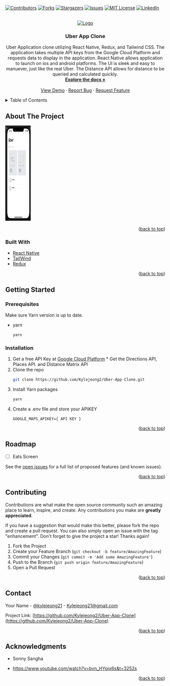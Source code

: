 <div id="top"></div>

[![Contributors][contributors-shield]][contributors-url]
[![Forks][forks-shield]][forks-url]
[![Stargazers][stars-shield]][stars-url]
[![Issues][issues-shield]][issues-url]
[![MIT License][license-shield]][license-url]
[![LinkedIn][linkedin-shield]][linkedin-url]

<!-- Change Repo Name and Project Description -->

<!-- PROJECT LOGO -->
<br />
<div align="center">
  <a href="https://github.com/Kylejeong2/Uber-App-Clone">
    <img src="https://links.papareact.com/gzs" alt="Logo" width="200" height="80">
  </a>

<h3 align="center">Uber App Clone</h3>

  <p align="center">
    Uber Application clone utilizing React Native, Redux, and Tailwind CSS. The application takes multiple API keys from the Google Cloud Platform and requests data to display in the application. React Native allows application to launch on ios and android platforms. The UI is sleek and easy to manuever, just like the real Uber. The Distance API allows for distance to be queried and calculated quickly. 
    <br />
    <a href="https://github.com/Kylejeong2/Uber-App-Clone"><strong>Explore the docs »</strong></a>
    <br />
    <br />
    <a href="https://github.com/Kylejeong2/Uber-App-Clone">View Demo</a>
    ·
    <a href="https://github.com/Kylejeong2/Uber-App-Clone/issues">Report Bug</a>
    ·
    <a href="https://github.com/Kylejeong2/Uber-App-Clone/issues">Request Feature</a>
  </p>
</div>


<!-- TABLE OF CONTENTS -->
<details>
  <summary>Table of Contents</summary>
  <ol>
    <li>
      <a href="#about-the-project">About The Project</a>
      <ul>
        <li><a href="#built-with">Built With</a></li>
      </ul>
    </li>
    <li>
      <a href="#getting-started">Getting Started</a>
      <ul>
        <li><a href="#prerequisites">Prerequisites</a></li>
        <li><a href="#installation">Installation</a></li>
      </ul>
    </li>
    <li><a href="#roadmap">Roadmap</a></li>
    <li><a href="#contributing">Contributing</a></li>
    <li><a href="#contact">Contact</a></li>
    <li><a href="#acknowledgments">Acknowledgments</a></li>
  </ol>
</details>

<!-- ABOUT THE PROJECT -->
## About The Project

<img src=images/screenshot.png width="80" height="300"/>

<p align="right">(<a href="#top">back to top</a>)</p>


### Built With

* [React Native](https://reactnative.dev/)
* [TailWind](https://tailwindcss.com/)
* [Redux](https://redux.js.org/)

<p align="right">(<a href="#top">back to top</a>)</p>


<!-- GETTING STARTED -->
## Getting Started

### Prerequisites

Make sure Yarn version is up to date.
* yarn
  ```sh
  yarn
  ```

### Installation

1. Get a free API Key at [Google Cloud Platform](https://cloud.google.com/gcp?utm_source=google&utm_medium=cpc&utm_campaign=na-US-all-en-dr-bkws-all-all-trial-e-dr-1011347&utm_content=text-ad-none-any-DEV_c-CRE_491349594127-ADGP_Desk%20%7C%20BKWS%20-%20EXA%20%7C%20Txt%20~%20Google%20Cloud%20Platform%20Core-KWID_43700064423315751-kwd-26415313501&utm_term=KW_google%20cloud%20platform-ST_google%20cloud%20platform&gclid=Cj0KCQjw_7KXBhCoARIsAPdPTfheUdc_NxykUkd7X9pkRmgDsa74iMuQ5u1yroqPDkVny6hOgSf1NOYaArEuEALw_wcB&gclsrc=aw.ds) * Get the Directions API, Places API. and Distance Matrix API
2. Clone the repo
   ```sh
   git clone https://github.com/Kylejeong2/Uber-App-Clone.git
   ```
3. Install Yarn packages
   ```sh
   yarn
   ```
4. Create a .env file and store your APIKEY
   ```
   GOOGLE_MAPS_APIKEY={ API KEY }
   ```

<p align="right">(<a href="#top">back to top</a>)</p>


<!-- ROADMAP -->
## Roadmap

- [ ] Eats Screen 

See the [open issues](https://github.com/Kylejeong2/Uber-App-Clone/issues) for a full list of proposed features (and known issues).

<p align="right">(<a href="#top">back to top</a>)</p>



<!-- CONTRIBUTING -->
## Contributing

Contributions are what make the open source community such an amazing place to learn, inspire, and create. Any contributions you make are **greatly appreciated**.

If you have a suggestion that would make this better, please fork the repo and create a pull request. You can also simply open an issue with the tag "enhancement".
Don't forget to give the project a star! Thanks again!

1. Fork the Project
2. Create your Feature Branch (`git checkout -b feature/AmazingFeature`)
3. Commit your Changes (`git commit -m 'Add some AmazingFeature'`)
4. Push to the Branch (`git push origin feature/AmazingFeature`)
5. Open a Pull Request

<p align="right">(<a href="#top">back to top</a>)</p>


<!-- CONTACT -->
## Contact

Your Name - [@kylejeong21](https://twitter.com/kylejeong21) - Kylejeong21@gmail.com

Project Link: [https://github.com/Kylejeong2/Uber-App-Clone](https://github.com/Kylejeong2/Uber-App-Clone)

<p align="right">(<a href="#top">back to top</a>)</p>

<!-- ACKNOWLEDGMENTS -->
## Acknowledgments

* Sonny Sangha 
- https://www.youtube.com/watch?v=bvn_HYpix6s&t=3252s

<p align="right">(<a href="#top">back to top</a>)</p>


<!-- MARKDOWN LINKS & IMAGES -->
<!-- https://www.markdownguide.org/basic-syntax/#reference-style-links -->
[contributors-shield]: https://img.shields.io/github/contributors/Kylejeong2/Uber-App-Clone.svg?style=for-the-badge
[contributors-url]: https://github.com/Kylejeong2/Uber-App-Clone/graphs/contributors
[forks-shield]: https://img.shields.io/github/forks/Kylejeong2/Uber-App-Clone.svg?style=for-the-badge
[forks-url]: https://github.com/Kylejeong2/Uber-App-Clone/network/members
[stars-shield]: https://img.shields.io/github/stars/Kylejeong2/Uber-App-Clone.svg?style=for-the-badge
[stars-url]: https://github.com/Kylejeong2/Uber-App-Clone/stargazers
[issues-shield]: https://img.shields.io/github/issues/Kylejeong2/Uber-App-Clone.svg?style=for-the-badge
[issues-url]: https://github.com/Kylejeong2/Uber-App-Clone/issues
[license-shield]: https://img.shields.io/github/license/Kylejeong2/Uber-App-Clone.svg?style=for-the-badge
[license-url]: https://github.com/Kylejeong2/Uber-App-Clone/blob/master/LICENSE.txt
[linkedin-shield]: https://img.shields.io/badge/-LinkedIn-black.svg?style=for-the-badge&logo=linkedin&colorB=555
[linkedin-url]: https://linkedin.com/in/kyle-jeong/
[product-screenshot]: images/screenshot.png

